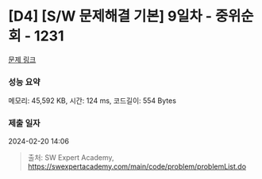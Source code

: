 # [D4] [S/W 문제해결 기본] 9일차 - 중위순회 - 1231 

[문제 링크](https://swexpertacademy.com/main/code/problem/problemDetail.do?contestProbId=AV140YnqAIECFAYD) 

### 성능 요약

메모리: 45,592 KB, 시간: 124 ms, 코드길이: 554 Bytes

### 제출 일자

2024-02-20 14:06



> 출처: SW Expert Academy, https://swexpertacademy.com/main/code/problem/problemList.do